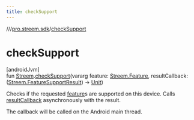 ```yaml
---
title: checkSupport
---
```

//[<root>](../../index.html)/[pro.streem.sdk](index.html)/[checkSupport](check-support.html)



# checkSupport



[androidJvm]\
fun [Streem](-streem/index.html).[checkSupport](check-support.html)(vararg feature: [Streem.Feature](-streem/-feature/index.html), resultCallback: ([Streem.FeatureSupportResult](-streem/-feature-support-result/index.html)) -&gt; [Unit](https://kotlinlang.org/api/latest/jvm/stdlib/kotlin/-unit/index.html))



Checks if the requested [feature](check-support.html)s are supported on this device. Calls [resultCallback](check-support.html) asynchronously with the result.



The callback will be called on the Android main thread.




